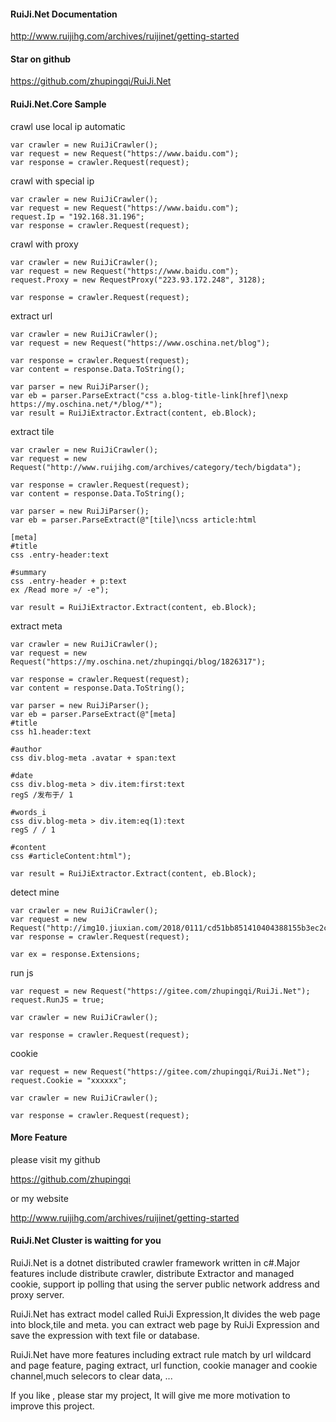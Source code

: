 ﻿
#### RuiJi.Net Documentation

http://www.ruijihg.com/archives/ruijinet/getting-started

#### Star on github

https://github.com/zhupingqi/RuiJi.Net

#### RuiJi.Net.Core Sample



crawl use local ip automatic

	var crawler = new RuiJiCrawler();
	var request = new Request("https://www.baidu.com");
	var response = crawler.Request(request);


crawl with special ip

	var crawler = new RuiJiCrawler();
	var request = new Request("https://www.baidu.com");
	request.Ip = "192.168.31.196";
	var response = crawler.Request(request);

crawl with proxy

	var crawler = new RuiJiCrawler();
	var request = new Request("https://www.baidu.com");
	request.Proxy = new RequestProxy("223.93.172.248", 3128);

	var response = crawler.Request(request);

extract url

	var crawler = new RuiJiCrawler();
	var request = new Request("https://www.oschina.net/blog");

	var response = crawler.Request(request);
	var content = response.Data.ToString();

	var parser = new RuiJiParser();
	var eb = parser.ParseExtract("css a.blog-title-link[href]\nexp https://my.oschina.net/*/blog/*");
	var result = RuiJiExtractor.Extract(content, eb.Block);

extract tile

	var crawler = new RuiJiCrawler();
	var request = new Request("http://www.ruijihg.com/archives/category/tech/bigdata");

	var response = crawler.Request(request);
	var content = response.Data.ToString();

	var parser = new RuiJiParser();
	var eb = parser.ParseExtract(@"[tile]\ncss article:html

	[meta]
	#title
	css .entry-header:text

	#summary
	css .entry-header + p:text
	ex /Read more »/ -e");

	var result = RuiJiExtractor.Extract(content, eb.Block);


extract meta

	var crawler = new RuiJiCrawler();
	var request = new Request("https://my.oschina.net/zhupingqi/blog/1826317");

	var response = crawler.Request(request);
	var content = response.Data.ToString();

	var parser = new RuiJiParser();
	var eb = parser.ParseExtract(@"[meta]
	#title
	css h1.header:text

	#author
	css div.blog-meta .avatar + span:text

	#date
	css div.blog-meta > div.item:first:text
	regS /发布于/ 1

	#words_i
	css div.blog-meta > div.item:eq(1):text
	regS / / 1

	#content
	css #articleContent:html");

	var result = RuiJiExtractor.Extract(content, eb.Block);

detect mine

	var crawler = new RuiJiCrawler();
	var request = new Request("http://img10.jiuxian.com/2018/0111/cd51bb851410404388155b3ec2c505cf4.jpg");
	var response = crawler.Request(request);

	var ex = response.Extensions;

run js

	var request = new Request("https://gitee.com/zhupingqi/RuiJi.Net");
	request.RunJS = true;

	var crawler = new RuiJiCrawler();

	var response = crawler.Request(request);

cookie

	var request = new Request("https://gitee.com/zhupingqi/RuiJi.Net");
	request.Cookie = "xxxxxx";

	var crawler = new RuiJiCrawler();

	var response = crawler.Request(request);

#### More Feature

please visit my github

https://github.com/zhupingqi

or my website

http://www.ruijihg.com/archives/ruijinet/getting-started

#### RuiJi.Net Cluster is waitting for you

RuiJi.Net is a dotnet distributed crawler framework written in c#.Major features include distribute crawler, distribute Extractor and managed cookie, support ip polling that using the server public network address and proxy server.

RuiJi.Net has extract model called RuiJi Expression,It divides the web page into block,tile and meta. you can extract web page by RuiJi Expression and save the expression with text file or database.

RuiJi.Net have more features including extract rule match by url wildcard and page feature, paging extract, url function, cookie manager and cookie channel,much selecors to clear data, ...

If you like , please star my project, It will give me more motivation to improve this project.